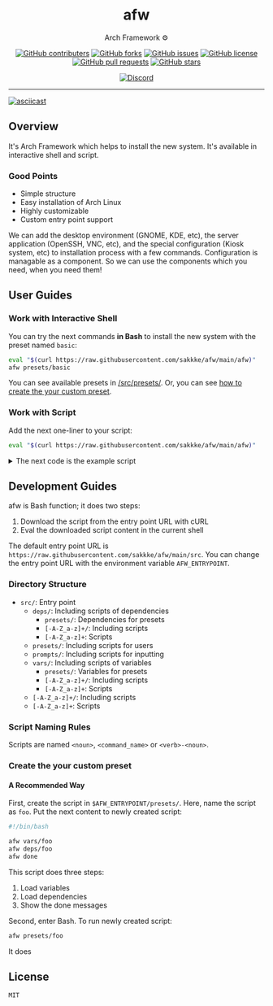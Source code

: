 <div align="center">

# afw

Arch Framework ⚙️

[![GitHub contributers](https://img.shields.io/github/contributors/sakkke/afw)]()
[![GitHub forks](https://img.shields.io/github/forks/sakkke/afw)]()
[![GitHub issues](https://img.shields.io/github/issues/sakkke/afw)]()
[![GitHub license](https://img.shields.io/github/license/sakkke/afw)]()
[![GitHub pull requests](https://img.shields.io/github/issues-pr/sakkke/afw)]()
[![GitHub stars](https://img.shields.io/github/stars/sakkke/afw)]()

[![Discord](https://img.shields.io/discord/1012345440873742436?color=%235865F2&label=Discord&logo=Discord&logoColor=%23FFF)](https://discord.gg/HYKfDBMkyq)

</div>

---

[![asciicast](https://asciinema.org/a/517447.svg)](https://asciinema.org/a/517447)

## Overview

It's Arch Framework which helps to install the new system.
It's available in interactive shell and script.

### Good Points

- Simple structure
- Easy installation of Arch Linux
- Highly customizable
- Custom entry point support

We can add the desktop environment (GNOME, KDE, etc), the server application (OpenSSH, VNC, etc), and the special configuration (Kiosk system, etc) to installation process with a few commands.
Configuration is managable as a component.
So we can use the components which you need, when you need them!

## User Guides

### Work with Interactive Shell

You can try the next commands __in Bash__ to install the new system with the preset named `basic`:

```bash
eval "$(curl https://raw.githubusercontent.com/sakkke/afw/main/afw)"
afw presets/basic
```

You can see available presets in [/src/presets/](https://github.com/sakkke/afw/tree/main/src/presets).
Or, you can see [how to create the your custom preset](#create-the-your-custom-preset).

### Work with Script

Add the next one-liner to your script:

```bash
eval "$(curl https://raw.githubusercontent.com/sakkke/afw/main/afw)"
```

<details>
<summary>The next code is the example script</summary>

```bash
#!/bin/bash

eval "$(curl https://raw.githubusercontent.com/sakkke/afw/main/afw)"

# Device header lines
AFW_DEVICE_HEADER_LINES=(
  'label: gpt'
)

# Path to EFI file
AFW_EFI_FILE=/GRUB/grubx64.efi

# File systems
AFW_FILESYSTEMS=(
  fat32
  ext4
)

# Bootloader ID for GRUB
AFW_GRUB_BOOTLOADER_ID=GRUB

# Hostname
AFW_HOSTNAME=afw

# /etc/locale.gen
AFW_LOCALE_GEN=(
  'en_US.UTF-8 UTF-8'
)

# Mountpoints
AFW_MOUNTPOINTS=(
  2:/
  1:/boot
)

# Pacman mirrors
AFW_PACMAN_MIRRORS=(
  'https://geo.mirror.pkgbuild.com/$repo/os/$arch'
)

# Packages for the new system
AFW_PACSTRAP_PACKAGES=(
  base
  efibootmgr
  linux
  linux-firmware
  networkmanager
  grub
)

# Partitions
AFW_PARTS=(
  '1 : size=300MiB, type="EFI System"'
  '2 : type="Linux root (x86-64)"'
)

# Passwords
AFW_PASSWORDS=(
  root:afw
)

# Entrypoint for mount
AFW_ROOT=/mnt

# systemd services
AFW_SYSTEMD_SERVICES=(
  NetworkManager.service
)

# Timezone
AFW_TIMEZONE=UTC

# Users
AFW_USERS=()

# User shells
AFW_USER_SHELLS=()

# /etc/vconsole.conf
AFW_VCONSOLE_CONF=(
  KEYMAP=us
)

# Prompt for device which will be installed on the new system
if [[ -z $AFW_DEVICE ]]; then
  read -p AFW_DEVICE= AFW_DEVICE
fi

afw update-ntp
afw part
afw format
afw mount
afw pacman/update-mirrorlist
afw pacstrap
afw update-fstab
afw update-timezone
afw update-adjtime
afw update-locale_gen
afw update-locale
afw update-vconsole_conf
afw update-hostname
afw update-passwords
afw grub/install
afw grub/install-grub_cfg
afw grub/fix-bootx64_efi
afw systemd/enable-services
afw umount
```

</details>

## Development Guides

afw is Bash function; it does two steps:

1. Download the script from the entry point URL with cURL
2. Eval the downloaded script content in the current shell

The default entry point URL is `https://raw.githubusercontent.com/sakkke/afw/main/src`.
You can change the entry point URL with the environment variable `AFW_ENTRYPOINT`.

### Directory Structure

- `src/`: Entry point
  - `deps/`: Including scripts of dependencies
    - `presets/`: Dependencies for presets
    - `[-A-Z_a-z]+/`: Including scripts
    - `[-A-Z_a-z]+`: Scripts
  - `presets/`: Including scripts for users
  - `prompts/`: Including scripts for inputting
  - `vars/`: Including scripts of variables
    - `presets/`: Variables for presets
    - `[-A-Z_a-z]+/`: Including scripts
    - `[-A-Z_a-z]+`: Scripts
  - `[-A-Z_a-z]+/`: Including scripts
  - `[-A-Z_a-z]+`: Scripts

### Script Naming Rules

Scripts are named `<noun>`, `<command_name>` or `<verb>-<noun>`.

### Create the your custom preset

#### A Recommended Way

First, create the script in `$AFW_ENTRYPOINT/presets/`.
Here, name the script as `foo`.
Put the next content to newly created script:

```bash
#!/bin/bash

afw vars/foo
afw deps/foo
afw done
```

This script does three steps:

1. Load variables
2. Load dependencies
3. Show the done messages

Second, enter Bash.
To run newly created script:

```bash
afw presets/foo
```

It does 

## License

`MIT`
